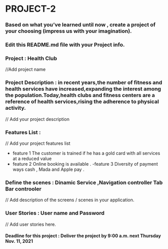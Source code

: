 # PROJECT-2

### Based on what you’ve learned until now , create a project of your choosing (impress us with your imagination).
### Edit this README.md file with your Project info.


### Project : Health Club
//Add project name

### Project Description : in recent years,the number of fitness and health services have increased,expanding the interest among the population.Today,health clubs and fitness centers are a reference of  health services,rising the adherence to physical activity.
// Add your project description


### Features List : 
// Add your project features list
- feature 1 The customer is trained if he has a gold card with all services at a reduced value
- feature 2  Online booking is available .
-feature 3  Diversity of payment ways cash , Mada and Apple pay .


### Define the scenes : Dinamic Service ,Navigation controller Tab Bar controoler 
// Add description of the screens / scenes in your application.


### User Stories : User name and Password
// Add user stories here.   




#### Deadline for this project :  Deliver the project by 9:00 a.m. next Thursday Nov. 11, 2021 
